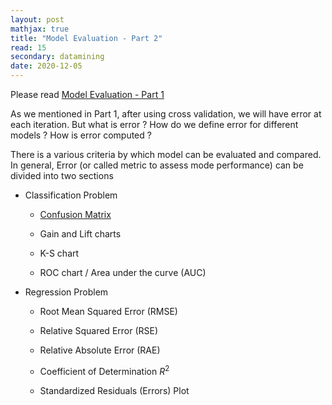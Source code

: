 ```yaml
---
layout: post
mathjax: true
title: "Model Evaluation - Part 2"
read: 15
secondary: datamining
date: 2020-12-05
---
```


Please read [Model Evaluation - Part 1](https://lytranp.github.io/notes/Model-Evaluation)

As we mentioned in Part 1, after using cross validation, we will have error at each iteration. But what is error ? How do we define error for different models ? How is error computed ? 

There is a various criteria by which model can be evaluated and compared. In general, Error (or called metric to assess mode performance) can be divided into two sections

- Classification Problem

    + [Confusion Matrix](https://lytranp.github.io/notes/ROC)

    + Gain and Lift charts

    + K-S chart

    + ROC chart / Area under the curve (AUC)

- Regression Problem 

    + Root Mean Squared Error (RMSE)

    + Relative Squared Error (RSE)

    + Relative Absolute Error (RAE)

    + Coefficient of Determination $R^2$

    + Standardized Residuals (Errors) Plot

